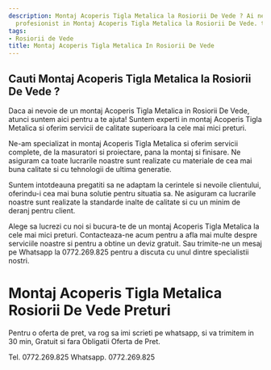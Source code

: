```yaml
---
description: Montaj Acoperis Tigla Metalica la Rosiorii De Vede ? Ai nevoie de un
  profesionist in Montaj Acoperis Tigla Metalica la Rosiorii De Vede. tel. 0772.269.825
tags:
- Rosiorii de Vede
title: Montaj Acoperis Tigla Metalica In Rosiorii De Vede
---
```



## Cauti Montaj Acoperis Tigla Metalica la Rosiorii De Vede ?

Daca ai nevoie de un montaj Acoperis Tigla Metalica in Rosiorii De Vede, atunci suntem aici pentru a te ajuta! Suntem experti in montaj Acoperis Tigla Metalica si oferim servicii de calitate superioara la cele mai mici preturi. 

Ne-am specializat in montaj Acoperis Tigla Metalica si oferim servicii complete, de la masuratori si proiectare, pana la montaj si finisare. Ne asiguram ca toate lucrarile noastre sunt realizate cu materiale de cea mai buna calitate si cu tehnologii de ultima generatie. 

Suntem intotdeauna pregatiti sa ne adaptam la cerintele si nevoile clientului, oferindu-i cea mai buna solutie pentru situatia sa. Ne asiguram ca lucrarile noastre sunt realizate la standarde inalte de calitate si cu un minim de deranj pentru client. 

Alege sa lucrezi cu noi si bucura-te de un montaj Acoperis Tigla Metalica la cele mai mici preturi. Contacteaza-ne acum pentru a afla mai multe despre serviciile noastre si pentru a obtine un deviz gratuit. Sau trimite-ne un mesaj pe Whatsapp la 0772.269.825 pentru a discuta cu unul dintre specialistii nostri.

# Montaj Acoperis Tigla Metalica Rosiorii De Vede Preturi
Pentru o oferta de pret, va rog sa imi scrieti pe whatsapp, si va trimitem in 30 min, Gratuit si fara Obligatii Oferta de Pret.

Tel. 0772.269.825
Whatsapp. 0772.269.825